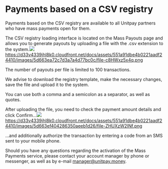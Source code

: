 # Payments based on a CSV registry

Payments based on the CSV registry are available to all Unitpay partners who have mass payments open for them.

The CSV registry loading interface is located on the Mass Payouts page and allows you to generate payouts by uploading a file with the .csv extension to the system.![](https://gblobscdn.gitbook.com/assets%2Fdokumentacziya%2F-M9xezG_6tZ_3GRmvyig%2F-M9xz_PJYx5wxecYl5Wr%2F0.png?alt=media)https://d33v4339jhl8k0.cloudfront.net/docs/assets/551a91dbe4b0221aadf24410/images/5d663ea72c7d3a7a4d77bc0c/file-c8HWxz5x4q.png

The number of payouts per file is limited to 100 transactions.

We advise to download the registry template, make the necessary changes, save the file and upload it to the system.

You can use both a comma and a semicolon as a separator, as well as quotes.

After uploading the file, you need to check the payment amount details and click Confirm...![](https://gblobscdn.gitbook.com/assets%2Fdokumentacziya%2F-M9xezG_6tZ_3GRmvyig%2F-M9xz_PKK67zT-gJ6_ZV%2F1.png?alt=media)https://d33v4339jhl8k0.cloudfront.net/docs/assets/551a91dbe4b0221aadf24410/images/5d663ef404286350aeeb1d26/file-ZHUXzW2INf.png

...and additionally authorize the transaction by entering a code from an SMS sent to your mobile phone.

Should you have any questions regarding the activation of the Mass Payments service, please contact your account manager by phone or messenger, as well as by e-mail manager@unitpay.money.

